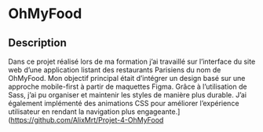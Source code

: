
# OhMyFood

## Description
Dans ce projet réalisé lors de ma formation j’ai travaillé sur l’interface du site web d’une application listant des restaurants Parisiens du nom de OhMyFood.  Mon objectif principal était d’intégrer un design basé sur une approche mobile-first à partir de maquettes Figma. Grâce à l’utilisation de Sass, j’ai pu organiser et maintenir les styles de manière plus durable.  J’ai également implémenté des animations CSS pour améliorer l’expérience utilisateur en rendant la navigation plus engageante.](https://github.com/AlixMrt/Projet-4-OhMyFood





